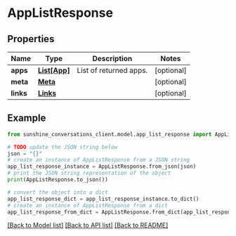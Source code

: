 # AppListResponse


## Properties

Name | Type | Description | Notes
------------ | ------------- | ------------- | -------------
**apps** | [**List[App]**](App.md) | List of returned apps. | [optional] 
**meta** | [**Meta**](Meta.md) |  | [optional] 
**links** | [**Links**](Links.md) |  | [optional] 

## Example

```python
from sunshine_conversations_client.model.app_list_response import AppListResponse

# TODO update the JSON string below
json = "{}"
# create an instance of AppListResponse from a JSON string
app_list_response_instance = AppListResponse.from_json(json)
# print the JSON string representation of the object
print(AppListResponse.to_json())

# convert the object into a dict
app_list_response_dict = app_list_response_instance.to_dict()
# create an instance of AppListResponse from a dict
app_list_response_from_dict = AppListResponse.from_dict(app_list_response_dict)
```
[[Back to Model list]](../README.md#documentation-for-models) [[Back to API list]](../README.md#documentation-for-api-endpoints) [[Back to README]](../README.md)


